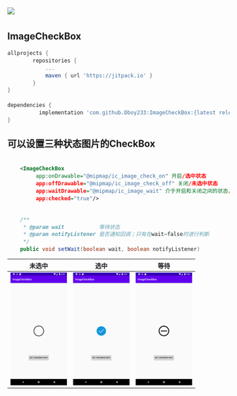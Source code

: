 # [![](https://jitpack.io/v/Dboy233/ImageCheckBox.svg)](https://jitpack.io/#Dboy233/ImageCheckBox)

## ImageCheckBox

```groovy
allprojects {
		repositories {
			...
			maven { url 'https://jitpack.io' }
		}
}

dependencies {
	      implementation 'com.github.Dboy233:ImageCheckBox:{latest release}'
}
```

## 可以设置三种状态图片的CheckBox

```xml
           
	<ImageCheckBox
         app:onDrawable="@mipmap/ic_image_check_on" 开启/选中状态
         app:offDrawable="@mipmap/ic_image_check_off" 关闭/未选中状态
         app:waitDrawable="@mipmap/ic_image_wait" 介于开启和关闭之间的状态，等待/未全选状态
         app:checked="true"/>
   
```

```java
    /**
     * @param wait           等待状态
     * @param notifyListener 是否通知回调；只有在wait=false时进行判断
     */
    public void setWait(boolean wait, boolean notifyListener)
```




| 未选中 | 选中 | 等待 |
| :--: | :--: | :--: |
|   <img src="img_off.png" style="zoom: 25%;" />   |    <img src="img_check.png" style="zoom: 25%;" />    |   <img src="img_wait.png" style="zoom:25%;" />   |

